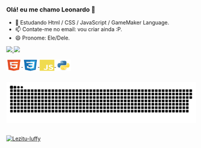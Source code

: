 ### Olá! eu me chamo Leonardo 👋

- 🌱 Estudando Html / CSS / JavaScript / GameMaker Language.
- 📫 Contate-me no email: vou criar ainda :P.
- 😄 Pronome: Ele/Dele.

<div>
  <a href="https://github.com/Leozitu">
  <img height="149em" src="https://github-readme-stats.vercel.app/api?username=Leozitu&show_icons=true&theme=tokyonight&include_all_commits=true&count_private=true"/>
  <img height="149em" src="https://github-readme-stats.vercel.app/api/top-langs/?username=Leozitu&layout=compact&langs_count=7&theme=tokyonight"/>
</div>
<div style="display: inline_block"><br>
  <img align="center" alt="Leozitu-HTML" height="30" width="40" src="https://raw.githubusercontent.com/devicons/devicon/master/icons/html5/html5-original.svg">
  <img align="center" alt="Leozitu-CSS" height="30" width="40" src="https://raw.githubusercontent.com/devicons/devicon/master/icons/css3/css3-original.svg">
  <img align="center" alt="Leozitu-Js" height="30" width="40" src="https://raw.githubusercontent.com/devicons/devicon/master/icons/javascript/javascript-plain.svg">
  <img align="center" alt="Leozitu-Python" height="30" width="40" src="https://raw.githubusercontent.com/devicons/devicon/master/icons/python/python-original.svg">
</div>
  
  ##
  
  ![Snake animation](https://github.com/Leozitu/Leozitu/blob/output/github-contribution-grid-snake.svg)
  
  ##
  
  <img alt="Lezitu-luffy" width="205" height="130" src="https://media.giphy.com/media/q8ld8Sk7WWyY0/giphy.gif">
  
  ##
  <!-- Baseado no perfil da rafaballerini --!> 
